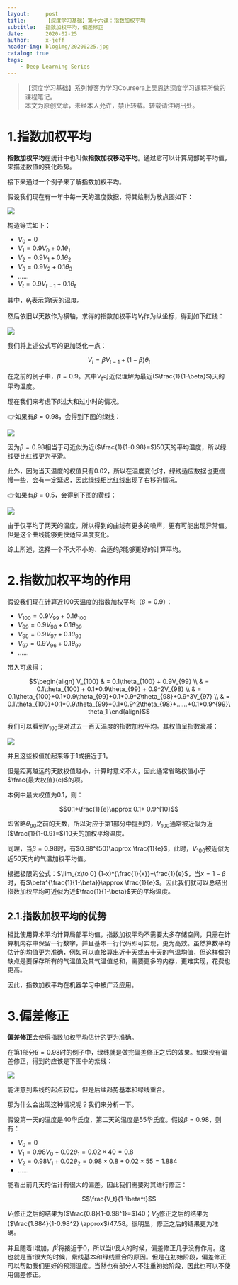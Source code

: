 ```yaml
---
layout:     post
title:      【深度学习基础】第十六课：指数加权平均
subtitle:   指数加权平均，偏差修正
date:       2020-02-25
author:     x-jeff
header-img: blogimg/20200225.jpg
catalog: true
tags:
    - Deep Learning Series
---
```

>【深度学习基础】系列博客为学习Coursera上吴恩达深度学习课程所做的课程笔记。  
>本文为原创文章，未经本人允许，禁止转载。转载请注明出处。

# 1.指数加权平均

**指数加权平均**在统计中也叫做**指数加权移动平均**。通过它可以计算局部的平均值，来描述数值的变化趋势。

接下来通过一个例子来了解指数加权平均。

假设我们现在有一年中每一天的温度数据，将其绘制为散点图如下：

![](https://xjeffblogimg.oss-cn-beijing.aliyuncs.com/BLOGIMG/BlogImage/DeepLearningSeries/Lesson16/16x1.png)

构造等式如下：

* $V_0=0$
* $V_1=0.9V_0+0.1\theta_1$
* $V_2=0.9V_1+0.1\theta_2$
* $V_3=0.9V_2+0.1\theta_3$
* ......
* $V_t=0.9V_{t-1}+0.1\theta_t$

其中，$\theta_t$表示第t天的温度。

然后依旧以天数作为横轴，求得的指数加权平均$V_t$作为纵坐标，得到如下红线：

![](https://xjeffblogimg.oss-cn-beijing.aliyuncs.com/BLOGIMG/BlogImage/DeepLearningSeries/Lesson16/16x2.png)

我们将上述公式写的更加泛化一点：

$$V_t=\beta V_{t-1}+(1-\beta) \theta_t$$

在之前的例子中，$\beta=0.9$。其中$V_t$可近似理解为最近($\frac{1}{1-\beta}$)天的平均温度。

现在我们来考虑下$\beta$过大和过小时的情况。

👉如果有$\beta=0.98$，会得到下图的绿线：

![](https://xjeffblogimg.oss-cn-beijing.aliyuncs.com/BLOGIMG/BlogImage/DeepLearningSeries/Lesson16/16x3.png)

因为$\beta=0.98$相当于可近似为近($\frac{1}{1-0.98}=$)50天的平均温度，所以绿线要比红线更为平滑。

此外，因为当天温度的权值只有0.02，所以在温度变化时，绿线适应数据也更缓慢一些，会有一定延迟，因此绿线相比红线出现了右移的情况。

👉如果有$\beta=0.5$，会得到下图的黄线：

![](https://xjeffblogimg.oss-cn-beijing.aliyuncs.com/BLOGIMG/BlogImage/DeepLearningSeries/Lesson16/16x4.png)

由于仅平均了两天的温度，所以得到的曲线有更多的噪声，更有可能出现异常值。但是这个曲线能够更快适应温度变化。

综上所述，选择一个不大不小的、合适的$\beta$能够更好的计算平均。

# 2.指数加权平均的作用

假设我们现在计算近100天温度的指数加权平均（$\beta=0.9$）：

* $V_{100}=0.9V_{99}+0.1\theta_{100}$
* $V_{99}=0.9V_{98}+0.1\theta_{99}$
* $V_{98}=0.9V_{97}+0.1\theta_{98}$
* $V_{97}=0.9V_{96}+0.1\theta_{97}$
* ......

带入可求得：

$$\begin{align} V_{100} & = 0.1\theta_{100} + 0.9V_{99} \\ & = 0.1\theta_{100} + 0.1*0.9\theta_{99} + 0.9^2V_{98} \\ & = 0.1\theta_{100}+0.1*0.9\theta_{99}+0.1*0.9^2\theta_{98}+0.9^3V_{97} \\ & = 0.1\theta_{100}+0.1*0.9\theta_{99}+0.1*0.9^2\theta_{98}+......+0.1*0.9^{99}\theta_1 \end{align}$$

我们可以看到$V_{100}$是对过去一百天温度的指数加权平均。其权值呈指数衰减：

![](https://xjeffblogimg.oss-cn-beijing.aliyuncs.com/BLOGIMG/BlogImage/DeepLearningSeries/Lesson16/16x5.png)

并且这些权值加起来等于1或接近于1。

但是距离越远的天数权值越小，计算时意义不大，因此通常省略权值小于$\frac{最大权值}{e}$的项。

本例中最大权值为0.1，则：

$$0.1*\frac{1}{e}\approx 0.1* 0.9^{10}$$

即省略$\theta_{90}$之前的天数，所以对应于第1部分中提到的，$V_{100}$通常被近似为近($\frac{1}{1-0.9}=$)10天的加权平均温度。

同理，当$\beta=0.98$时，有$0.98^{50}\approx \frac{1}{e}$，此时，$V_{100}$被近似为近50天内的气温加权平均值。

根据极限的公式：$\lim_{x\to 0} (1-x)^{\frac{1}{x}}=\frac{1}{e}$，当$x=1-\beta$时，有$\beta^{\frac{1}{1-\beta}}\approx \frac{1}{e}$。因此我们就可以总结出指数加权平均可近似为近$\frac{1}{1-\beta}$天的平均温度。

## 2.1.指数加权平均的优势

相比使用算术平均计算局部平均值，指数加权平均不需要太多存储空间，只需在计算机内存中保留一行数字，并且基本一行代码即可实现，更为高效。虽然算数平均估计的均值更为准确，例如可以直接算出近十天或五十天的气温均值，但这样做的缺点是要保存所有的气温值及其气温值总和，需要更多的内存，更难实现，花费也更高。

因此，指数加权平均在机器学习中被广泛应用。

# 3.偏差修正

**偏差修正**会使得指数加权平均估计的更为准确。

在第1部分$\beta=0.98$时的例子中，绿线就是做完偏差修正之后的效果。如果没有偏差修正，得到的应该是下图中的紫线：

![](https://xjeffblogimg.oss-cn-beijing.aliyuncs.com/BLOGIMG/BlogImage/DeepLearningSeries/Lesson16/16x6.png)

能注意到紫线的起点较低，但是后续趋势基本和绿线重合。

那为什么会出现这种情况呢？我们来分析一下。

假设第一天的温度是40华氏度，第二天的温度是55华氏度。假设$\beta=0.98$，则有：

* $V_0=0$
* $V_1=0.98V_0+0.02\theta_1=0.02\times 40=0.8$
* $V_2=0.98V_1+0.02\theta_2=0.98\times 0.8+0.02\times 55=1.884$
* ......

能看出前几天的估计有很大的偏差。因此我们需要对其进行修正：

$$\frac{V_t}{1-\beta^t}$$

$V_1$修正之后的结果为($\frac{0.8}{1-0.98^1}=$)40；$V_2$修正之后的结果为($\frac{1.884}{1-0.98^2} \approx$)47.58。很明显，修正之后的结果更为准确。

并且随着t增加，$\beta^t$将接近于0，所以当t很大的时候，偏差修正几乎没有作用。这也就是当t很大的时候，紫线基本和绿线重合的原因。但是在初始阶段，偏差修正可以帮助我们更好的预测温度。当然也有部分人不注重初始阶段，因此也可以不使用偏差修正。